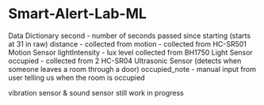 # Smart-Alert-Lab-ML

Data Dictionary 
second - number of seconds passed since starting (starts at 31 in raw)
distance - collected from 
motion - collected from HC-SR501 Motion Sensor
lightIntensity - lux level collected from BH1750 Light Sensor
occupied - collected from 2 HC-SR04 Ultrasonic Sensor (detects when someone leaves a room through a door)
occupied_note - manual input from user telling us when the room is occupied 

vibration sensor & sound sensor still work in progress
